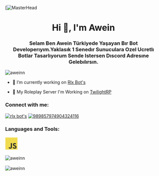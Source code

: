 [![MasterHead](https://northsoft.co/blog/wp-content/uploads/2022/11/image-1024x538.jpeg)
<h1 align="center">Hi 👋, I'm Awein</h1>
<h3 align="center">Selam Ben Awein Türkiyede Yaşayan Bır Bot Developerıyım.Yaklasık 1 Senedır Sunuculara Ozel Ucretlı Botlar Tasarlıyorum Sende Istersen Dıscord Adresıne Gelebılırsın.</h3>

<p align="left"> <img src="https://komarev.com/ghpvc/?username=aweinn&label=Profile%20views&color=0e75b6&style=flat" alt="aweinn" /> </p>

- 🔭 I’m currently working on [Rlx Bot's](https://discord.gg/TcQ7rNTek8)

- 👯 My Roleplay Server I'm Working on [TwilightRP](https://discord.gg/twilightrp)

<h3 align="left">Connect with me:</h3>
<p align="left">
<a href="https://www.youtube.com/c/Rlx Bot's" target="blank"><img align="center" src="https://raw.githubusercontent.com/rahuldkjain/github-profile-readme-generator/master/src/images/icons/Social/youtube.svg" alt="rlx bot's" height="30" width="40" /></a>
<a href="https://discord.gg/989857974904324116" target="blank"><img align="center" src="https://raw.githubusercontent.com/rahuldkjain/github-profile-readme-generator/master/src/images/icons/Social/discord.svg" alt="989857974904324116" height="30" width="40" /></a>
</p>

<h3 align="left">Languages and Tools:</h3>
<p align="left"> <a href="https://developer.mozilla.org/en-US/docs/Web/JavaScript" target="_blank" rel="noreferrer"> <img src="https://raw.githubusercontent.com/devicons/devicon/master/icons/javascript/javascript-original.svg" alt="javascript" width="40" height="40"/> </a> </p>

<p><img align="center" src="https://github-readme-stats.vercel.app/api/top-langs?username=aweinn&show_icons=true&locale=en&layout=compact" alt="aweinn" /></p>

<p><img align="center" src="https://github-readme-streak-stats.herokuapp.com/?user=aweinn&" alt="aweinn" /></p>
